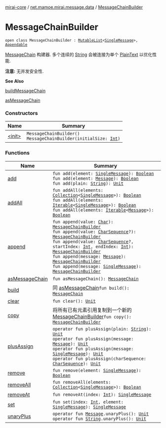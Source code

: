 [mirai-core](../../index.md) / [net.mamoe.mirai.message.data](../index.md) / [MessageChainBuilder](./index.md)

# MessageChainBuilder

`open class MessageChainBuilder : `[`MutableList`](https://kotlinlang.org/api/latest/jvm/stdlib/kotlin.collections/-mutable-list/index.html)`<`[`SingleMessage`](../-single-message.md)`>, `[`Appendable`](https://kotlinlang.org/api/latest/jvm/stdlib/kotlin.text/-appendable/index.html)

[MessageChain](../-message-chain/index.md) 构建器.
多个连续的 [String](https://kotlinlang.org/api/latest/jvm/stdlib/kotlin/-string/index.html) 会被连接为单个 [PlainText](../-plain-text/index.md) 以优化性能.

**注意:** 无并发安全性.

**See Also**

[buildMessageChain](../build-message-chain.md)

[asMessageChain](as-message-chain.md)

### Constructors

| Name | Summary |
|---|---|
| [&lt;init&gt;](-init-.md) | `MessageChainBuilder()`<br>`MessageChainBuilder(initialSize: `[`Int`](https://kotlinlang.org/api/latest/jvm/stdlib/kotlin/-int/index.html)`)` |

### Functions

| Name | Summary |
|---|---|
| [add](add.md) | `fun add(element: `[`SingleMessage`](../-single-message.md)`): `[`Boolean`](https://kotlinlang.org/api/latest/jvm/stdlib/kotlin/-boolean/index.html)<br>`fun add(element: `[`Message`](../-message/index.md)`): `[`Boolean`](https://kotlinlang.org/api/latest/jvm/stdlib/kotlin/-boolean/index.html)<br>`fun add(plain: `[`String`](https://kotlinlang.org/api/latest/jvm/stdlib/kotlin/-string/index.html)`): `[`Unit`](https://kotlinlang.org/api/latest/jvm/stdlib/kotlin/-unit/index.html) |
| [addAll](add-all.md) | `fun addAll(elements: `[`Collection`](https://kotlinlang.org/api/latest/jvm/stdlib/kotlin.collections/-collection/index.html)`<`[`SingleMessage`](../-single-message.md)`>): `[`Boolean`](https://kotlinlang.org/api/latest/jvm/stdlib/kotlin/-boolean/index.html)<br>`fun addAll(elements: `[`Iterable`](https://kotlinlang.org/api/latest/jvm/stdlib/kotlin.collections/-iterable/index.html)`<`[`SingleMessage`](../-single-message.md)`>): `[`Boolean`](https://kotlinlang.org/api/latest/jvm/stdlib/kotlin/-boolean/index.html)<br>`fun addAll(elements: `[`Iterable`](https://kotlinlang.org/api/latest/jvm/stdlib/kotlin.collections/-iterable/index.html)`<`[`Message`](../-message/index.md)`>): `[`Boolean`](https://kotlinlang.org/api/latest/jvm/stdlib/kotlin/-boolean/index.html) |
| [append](append.md) | `fun append(value: `[`Char`](https://kotlinlang.org/api/latest/jvm/stdlib/kotlin/-char/index.html)`): `[`MessageChainBuilder`](./index.md)<br>`fun append(value: `[`CharSequence`](https://kotlinlang.org/api/latest/jvm/stdlib/kotlin/-char-sequence/index.html)`?): `[`MessageChainBuilder`](./index.md)<br>`fun append(value: `[`CharSequence`](https://kotlinlang.org/api/latest/jvm/stdlib/kotlin/-char-sequence/index.html)`?, startIndex: `[`Int`](https://kotlinlang.org/api/latest/jvm/stdlib/kotlin/-int/index.html)`, endIndex: `[`Int`](https://kotlinlang.org/api/latest/jvm/stdlib/kotlin/-int/index.html)`): `[`MessageChainBuilder`](./index.md)<br>`fun append(message: `[`Message`](../-message/index.md)`): `[`MessageChainBuilder`](./index.md)<br>`fun append(message: `[`SingleMessage`](../-single-message.md)`): `[`MessageChainBuilder`](./index.md) |
| [asMessageChain](as-message-chain.md) | `fun asMessageChain(): `[`MessageChain`](../-message-chain/index.md) |
| [build](build.md) | 同 [asMessageChain](as-message-chain.md)`fun build(): `[`MessageChain`](../-message-chain/index.md) |
| [clear](clear.md) | `fun clear(): `[`Unit`](https://kotlinlang.org/api/latest/jvm/stdlib/kotlin/-unit/index.html) |
| [copy](copy.md) | 将所有已有元素引用复制到一个新的 [MessageChainBuilder](./index.md)`fun copy(): `[`MessageChainBuilder`](./index.md) |
| [plusAssign](plus-assign.md) | `operator fun plusAssign(plain: `[`String`](https://kotlinlang.org/api/latest/jvm/stdlib/kotlin/-string/index.html)`): `[`Unit`](https://kotlinlang.org/api/latest/jvm/stdlib/kotlin/-unit/index.html)<br>`operator fun plusAssign(message: `[`Message`](../-message/index.md)`): `[`Unit`](https://kotlinlang.org/api/latest/jvm/stdlib/kotlin/-unit/index.html)<br>`operator fun plusAssign(message: `[`SingleMessage`](../-single-message.md)`): `[`Unit`](https://kotlinlang.org/api/latest/jvm/stdlib/kotlin/-unit/index.html)<br>`operator fun plusAssign(charSequence: `[`CharSequence`](https://kotlinlang.org/api/latest/jvm/stdlib/kotlin/-char-sequence/index.html)`): `[`Unit`](https://kotlinlang.org/api/latest/jvm/stdlib/kotlin/-unit/index.html) |
| [remove](remove.md) | `fun remove(element: `[`SingleMessage`](../-single-message.md)`): `[`Boolean`](https://kotlinlang.org/api/latest/jvm/stdlib/kotlin/-boolean/index.html) |
| [removeAll](remove-all.md) | `fun removeAll(elements: `[`Collection`](https://kotlinlang.org/api/latest/jvm/stdlib/kotlin.collections/-collection/index.html)`<`[`SingleMessage`](../-single-message.md)`>): `[`Boolean`](https://kotlinlang.org/api/latest/jvm/stdlib/kotlin/-boolean/index.html) |
| [removeAt](remove-at.md) | `fun removeAt(index: `[`Int`](https://kotlinlang.org/api/latest/jvm/stdlib/kotlin/-int/index.html)`): `[`SingleMessage`](../-single-message.md) |
| [set](set.md) | `fun set(index: `[`Int`](https://kotlinlang.org/api/latest/jvm/stdlib/kotlin/-int/index.html)`, element: `[`SingleMessage`](../-single-message.md)`): `[`SingleMessage`](../-single-message.md) |
| [unaryPlus](unary-plus.md) | `operator fun `[`Message`](../-message/index.md)`.unaryPlus(): `[`Unit`](https://kotlinlang.org/api/latest/jvm/stdlib/kotlin/-unit/index.html)<br>`operator fun `[`String`](https://kotlinlang.org/api/latest/jvm/stdlib/kotlin/-string/index.html)`.unaryPlus(): `[`Unit`](https://kotlinlang.org/api/latest/jvm/stdlib/kotlin/-unit/index.html) |
